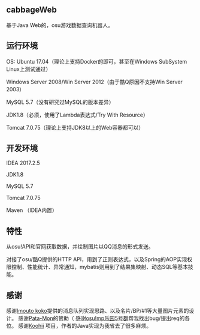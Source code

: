 ## cabbageWeb
基于Java Web的，osu游戏数据查询机器人。

## 运行环境
OS: Ubuntu 17.04（理论上支持Docker的即可，甚至在Windows SubSystem Linux上测试通过）

Windows Server 2008/Win Server 2012（由于酷Q原因不支持Win Server 2003）

MySQL 5.7（没有研究过MySQL的版本差异）

JDK1.8（必须，使用了Lambda表达式/Try With Resource）

Tomcat 7.0.75（理论上支持JDK8以上的Web容器都可以）

## 开发环境
IDEA 2017.2.5

JDK1.8

MySQL 5.7

Tomcat 7.0.75

Maven （IDEA内置）

## 特性
从osu!API和官网获取数据，并绘制图片以QQ消息的形式发送。

对接了osu/酷Q提供的HTTP API，用到了正则表达式，以及Spring的AOP实现权限控制、性能统计、异常通知，mybatis则用到了结果集映射、动态SQL等基本技能。

## 感谢
感谢[Imouto koko](https://osu.ppy.sh/u/7679162)提供的消息队列实现思路、以及名片/BP/#1等大量图片元素的设计。
感谢[Pata-Mon](https://osu.ppy.sh/u/6149313)的赞助（
感谢[osu!mp乐园5号群](https://jq.qq.com/?_wv=1027&k=594UuXH)帮我找出bug/提出req的各位。
感谢[Koohii](https://github.com/Francesco149/koohii) 项目，作者的Java实现为我省去了很多麻烦。
